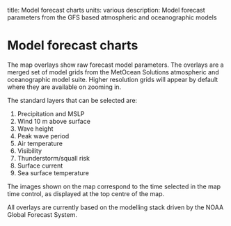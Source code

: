 title: Model forecast charts
units: various
description: Model forecast parameters from the GFS based atmospheric and oceanographic models

# Model forecast charts
The map overlays show raw forecast model parameters. The overlays are a merged set of model grids from the MetOcean Solutions atmospheric and oceanographic model suite. Higher resolution grids will appear by default where they are available on zooming in.

The standard layers that can be selected are:
1. Precipitation and MSLP
2. Wind 10 m above surface
3. Wave height
4. Peak wave period
5. Air temperature
6. Visibility
7. Thunderstorm/squall risk
8. Surface current
9. Sea surface temperature

The images shown on the map correspond to the time selected in the map time control, as displayed at the top centre of the map.



All overlays are currently based on the modelling stack driven by the NOAA Global Forecast System.
